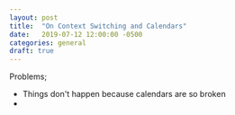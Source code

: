 ```yaml
---
layout: post
title:  "On Context Switching and Calendars"
date:   2019-07-12 12:00:00 -0500
categories: general
draft: true
---
```


Problems;
- Things don't happen because calendars are so broken
- 
